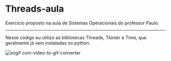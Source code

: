 # Threads-aula
Exercício proposto na aula de Sistemas Operacionais do professor Paulo.

-----------------------------------------------------------------------

Nesse código eu utilizo as bibliotecas Threads, Tkinter e Time, que geralmente
já vem instaladas no python.

![ezgif com-video-to-gif-converter](https://github.com/user-attachments/assets/68106f7e-b5a9-4a58-97f3-d0f127c3f5af)


